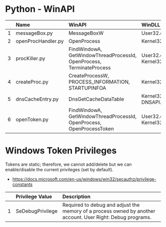 # Python - WinAPI

| | Name | WinAPI | WinDLL | Note |
| :--- | :--- | :--- | :--- | :-- |
| 1 | messageBox.py | MessageBoxW | User32.dll | |
| 2 | openProcHandler.py | OpenProcess | Kernel32.dll | |
| 3 | procKiller.py | FindWindowA, GetWindowThreadProcessId, OpenProcess, TerminateProcess | User32.dll, Kernel32.dll | Find the Windows & Kill the Process |
| 4 | createProc.py | CreateProcessW, PROCESS_INFORMATION, STARTUPINFOA | Kernel32.dll | Start a New Process (e.g., cmd.exe) |
| 5 | dnsCacheEntry.py | DnsGetCacheDataTable | Kernel32.dll, DNSAPI.dll | Undocumented API |
| 6 | openToken.py | FindWindowA, GetWindowThreadProcessId, OpenProcess, OpenProcessToken | User32.dll, Kernel32.dll | |

# Windows Token Privileges
Tokens are static; therefore, we cannot add/delete but we can enable/disable the current privileges (set by default).
* https://docs.microsoft.com/en-us/windows/win32/secauthz/privilege-constants

| | Privilege Value | Description | 
| :--- | :--- | :--- |
| 1 | SeDebugPrivilege | Required to debug and adjust the memory of a process owned by another account. User Right: Debug programs. |
